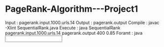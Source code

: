 
# PageRank-Algorithm---Project1


Input : pagerank.input.1000.urls.14 
Output : pagerank.output 
Compile : javac -Xlint SequentialRank.java 
Execute : java SequentialRank pagerank.input.1000.urls.14 pagerank.output 400 0.85 
Foramt : java <Class File Name> <Input File> <Output File> <Iterations> <damping Factor> 
